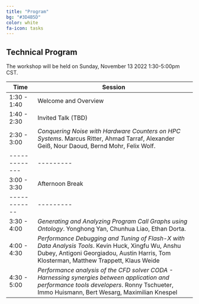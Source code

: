 ```yaml
---
title: "Program"
bg: "#3D4B5D"
color: white
fa-icon: tasks
---
```


## Technical Program 

The workshop will be held on Sunday, November 13 2022 1:30-5:00pm CST.

| Time        | Session |
|-------------|---------|
| 1:30 - 1:40 | Welcome and Overview |
| 1:40 - 2:30 | Invited Talk (TBD) |
| 2:30 - 3:00 | *Conquering Noise with Hardware Counters on HPC Systems*. Marcus Ritter, Ahmad Tarraf, Alexander Geiß, Nour Daoud, Bernd Mohr, Felix Wolf.
|-------------|---------|
| 3:00 - 3:30 | Afternoon Break |
| ------------|---------|
| 3:30 - 4:00 | *Generating and Analyzing Program Call Graphs using Ontology*. Yonghong Yan, Chunhua Liao, Ethan Dorta.
| 4:00 - 4:30 | *Performance Debugging and Tuning of Flash-X with Data Analysis Tools*. Kevin Huck, Xingfu Wu, Anshu Dubey, Antigoni Georgiadou, Austin Harris, Tom Klosterman, Matthew Trappett, Klaus Weide
| 4:30 - 5:00 | *Performance analysis of the CFD solver CODA - Harnessing synergies between application and performance tools developers*. Ronny Tschueter, Immo Huismann, Bert Wesarg, Maximilian Knespel
